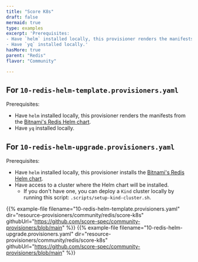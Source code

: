 ```yaml
---
title: "Score K8s"
draft: false
mermaid: true
type: examples
excerpt: 'Prerequisites:
- Have `helm` installed locally, this provisioner renders the manifests from the [Bitnami&#39;s Redis Helm chart](https://bitnami.com/stack/redis/helm).
- Have `yq` installed locally.'
hasMore: true
parent: "Redis"
flavor: "Community"

---
```


## For `10-redis-helm-template.provisioners.yaml`

Prerequisites:

- Have `helm` installed locally, this provisioner renders the manifests from the [Bitnami's Redis Helm chart](https://bitnami.com/stack/redis/helm).
- Have `yq` installed locally.

## For `10-redis-helm-upgrade.provisioners.yaml`

Prerequisites:

- Have `helm` installed locally, this provisioner installs the [Bitnami's Redis Helm chart](https://bitnami.com/stack/redis/helm).
- Have access to a cluster where the Helm chart will be installed.
  - If you don't have one, you can deploy a `Kind` cluster locally by running this script: `.scripts/setup-kind-cluster.sh`.

{{% example-file filename="10-redis-helm-template.provisioners.yaml" dir="resource-provisioners/community/redis/score-k8s" githubUrl="https://github.com/score-spec/community-provisioners/blob/main" %}}
{{% example-file filename="10-redis-helm-upgrade.provisioners.yaml" dir="resource-provisioners/community/redis/score-k8s" githubUrl="https://github.com/score-spec/community-provisioners/blob/main" %}}
